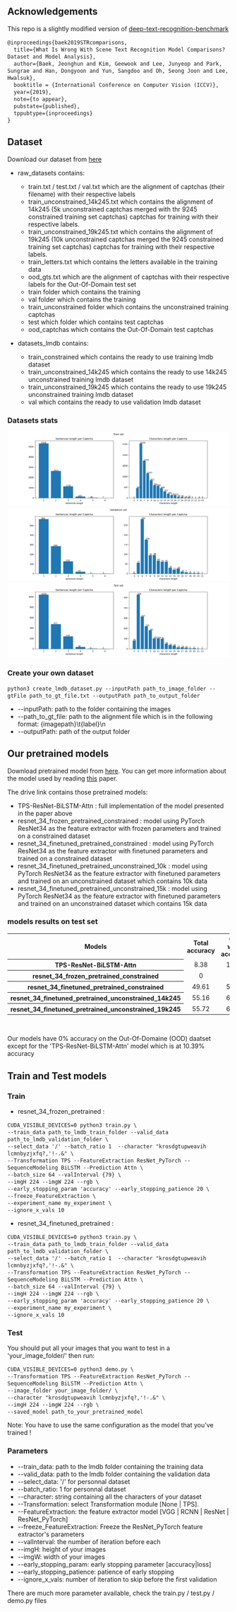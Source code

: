 ## Acknowledgements
This repo is a slightly modified version of [deep-text-recognition-benchmark](https://github.com/clovaai/deep-text-recognition-benchmark)

```
@inproceedings{baek2019STRcomparisons,
  title={What Is Wrong With Scene Text Recognition Model Comparisons? Dataset and Model Analysis},
  author={Baek, Jeonghun and Kim, Geewook and Lee, Junyeop and Park, Sungrae and Han, Dongyoon and Yun, Sangdoo and Oh, Seong Joon and Lee, Hwalsuk},
  booktitle = {International Conference on Computer Vision (ICCV)},
  year={2019},
  note={to appear},
  pubstate={published},
  tppubtype={inproceedings}
}
```

## Dataset
Download our dataset from [here](https://drive.google.com/open?id=18DzwCR3fLNpZEih1MfWqWXz1mXX3GrwS)
* raw_datasets contains:
  * train.txt / test.txt / val.txt which are the alignment of captchas (their filename) with their respective labels
  * train_unconstrained_14k245.txt which contains the alignment of 14k245 (5k unconstrained captchas merged with thr 9245 constrained training set captchas) captchas for training with their respective labels.
  * train_unconstrained_19k245.txt which contains the alignment of 19k245 (10k unconstrained captchas merged the 9245 constrained training set captchas) captchas for training with their respective labels.
  * train_letters.txt which contains the letters available in the training data
  * ood_gts.txt which are the alignment of captchas  with their respective labels for the Out-Of-Domain test set
  * train folder which contains the training
  * val folder which contains the training
  * train_unconstrained folder which contains the unconstrained training captchas
  * test which folder which contains test captchas
  * ood_captchas which contains the Out-Of-Domain test captchas
  
* datasets_lmdb contains:
  * train_constrained which contains the ready to use training lmdb dataset
  * train_unconstrained_14k245 which contains the ready to use 14k245 unconstrained training lmdb dataset
  * train_unconstrained_19k245 which contains the ready to use 19k245 unconstrained training lmdb dataset
  * val which contains the ready to use validation lmdb dataset
  
### Datasets stats
<p float="left">
  <img src="./figures/train.png" />
  
  <img src="./figures/val.png"/> 
  
  <img src="./figures/test.png"/>
</p>

### Create your own dataset
```
python3 create_lmdb_dataset.py --inputPath path_to_image_folder --gtFile path_to_gt_file.txt --outputPath path_to_output_folder
```
* --inputPath: path to the folder containing the images
* --path_to_gt_file: path to the alignment file which is in the following format: {imagepath}\t{label}\n
* --outputPath: path of the output folder

## Our pretrained models
Download pretrained model from [here](https://drive.google.com/open?id=1nTP0ZOm97qSKlr8RpZUXXpgKWMH7bSQt). You can get more information about the model used by reading [this](https://arxiv.org/abs/1904.01906) paper.

The drive link contains those pretrained models:
  * TPS-ResNet-BiLSTM-Attn : full implementation of the model presented in the paper above
  * resnet_34_frozen_pretrained_constrained : model using PyTorch ResNet34 as the feature extractor with frozen parameters and trained on a constrained dataset
  * resnet_34_finetuned_pretrained_constrained : model using PyTorch ResNet34 as the feature extractor with finetuned parameters and trained on a constrained dataset
  * resnet_34_finetuned_pretrained_unconstrained_10k : model using PyTorch ResNet34 as the feature extractor with finetuned parameters and trained on an unconstrained dataset which contains 10k data
  * resnet_34_finetuned_pretrained_unconstrained_15k : model using PyTorch ResNet34 as the feature extractor with finetuned parameters and trained on an unconstrained dataset which contains 15k data
  
### models results on test set
<table>
<tr>
  <th>Models</th>
  <th>Total accuracy</th>
  <th>One word accuracy</th>
  <th>Two word + accuracy</th>
</tr>
<tr>
  <th scope="row">TPS-ResNet-BiLSTM-Attn</th>
  <td><center>8.38</center></td>
  <td><center>14.53</center></td>
  <td><center>0.0</center></td>
</tr>
<tr>
  <th scope="row">resnet_34_frozen_pretrained_constrained</th>
  <td><center>0</center></td>
  <td><center>0</center></td>
  <td><center>0</center></td>
</tr>
<tr>
  <th scope="row">resnet_34_finetuned_pretrained_constrained</th>
  <td><center>49.61</center></td>
  <td><center>58.22</center></td>
  <td><center>37.84</center></td>
</tr>
<tr>
  <th scope="row">resnet_34_finetuned_pretrained_unconstrained_14k245</th>
  <td><center>55.16</center></td>
  <td><center>62.36</center></td>
  <td><center>45.33</center></td>
</tr>
<tr>
  <th scope="row">resnet_34_finetuned_pretrained_unconstrained_19k245</th>
  <td><center>55.72</center></td>
  <td><center>63.81</center></td>
  <td><center>39.94</center></td>
</tr>
</table>
<br/>

Our models have 0% accuracy on the Out-Of-Domaine (OOD) daatset except for the 'TPS-ResNet-BiLSTM-Attn' model which is at 10.39% accuracy

## Train and Test models

### Train
  * resnet_34_frozen_pretrained : 
```
CUDA_VISIBLE_DEVICES=0 python3 train.py \
--train_data path_to_lmdb_train_folder --valid_data path_to_lmdb_validation_folder \
--select_data '/' --batch_ratio 1  --character "krosdgtupweavih lcmnbyzjxfq?,'!-.&" \
--Transformation TPS --FeatureExtraction ResNet_PyTorch --SequenceModeling BiLSTM --Prediction Attn \
--batch_size 64 --valInterval {79} \
--imgH 224 --imgW 224 --rgb \
--early_stopping_param 'accuracy' --early_stopping_patience 20 \
--freeze_FeatureExtraction \
--experiment_name my_experiment \
--ignore_x_vals 10
```
  * resnet_34_finetuned_pretrained :
 ```
CUDA_VISIBLE_DEVICES=0 python3 train.py \
--train_data path_to_lmdb_train_folder --valid_data path_to_lmdb_validation_folder \
--select_data '/' --batch_ratio 1  --character "krosdgtupweavih lcmnbyzjxfq?,'!-.&" \
--Transformation TPS --FeatureExtraction ResNet_PyTorch --SequenceModeling BiLSTM --Prediction Attn \
--batch_size 64 --valInterval {79} \
--imgH 224 --imgW 224 --rgb \
--early_stopping_param 'accuracy' --early_stopping_patience 20 \
--experiment_name my_experiment \
--ignore_x_vals 10
```

### Test
You should put all your images that you want to test in a 'your_image_folder/' then run:
```
CUDA_VISIBLE_DEVICES=0 python3 demo.py \
--Transformation TPS --FeatureExtraction ResNet_PyTorch --SequenceModeling BiLSTM --Prediction Attn \
--image_folder your_image_folder/ \
--character "krosdgtupweavih lcmnbyzjxfq?,'!-.&" \
--imgH 224 --imgW 224 --rgb \
--saved_model path_to_your_pretrained_model
```
Note: You have to use the same configuration as the model that you've trained !

### Parameters

* --train_data: path to the lmdb folder containing the training data
* --valid_data: path to the lmdb folder containing the validation data
* --select_data: '/' for personnal dataset
* --batch_ratio: 1 for personnal dataset
* --character: string containing all the characters of your dataset
* --Transformation: select Transformation module [None | TPS].
* --FeatureExtraction: the feature extractor model  [VGG | RCNN | ResNet | ResNet_PyTorch]
* --freeze_FeatureExtraction: Freeze the ResNet_PyTorch feature extractor's parameters
* --valInterval: the number of iteration before each 
* --imgH: height of your images
* --imgW: width of your images
* --early_stopping_param: early stopping parameter [accuracy|loss]
* --early_stopping_patience: patience of early stopping
* --ignore_x_vals: number of iteration to skip before the first validation

There are much more parameter available, check the train.py / test.py / demo.py files

